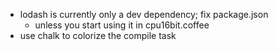 <!-- ====|=========|=========|=========|=========|=========|======== -->
- lodash is currently only a dev dependency; fix package.json
    - unless you start using it in cpu16bit.coffee
- use chalk to colorize the compile task
